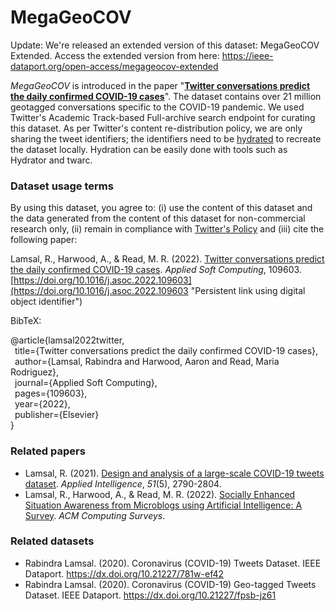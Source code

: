 # MegaGeoCOV

Update: We're released an extended version of this dataset: MegaGeoCOV Extended. Access the extended version from here: https://ieee-dataport.org/open-access/megageocov-extended

*MegaGeoCOV* is introduced in the paper "**[Twitter conversations predict the daily confirmed COVID-19 cases](https://doi.org/10.1016/j.asoc.2022.109603)**". The dataset contains over 21 million geotagged conversations specific to the COVID-19 pandemic. We used Twitter's Academic Track-based Full-archive search endpoint for curating this dataset. As per Twitter's content re-distribution policy, we are only sharing the tweet identifiers; the identifiers need to be [hydrated](https://theneuralblog.com/hydrating-tweet-ids) to recreate the dataset locally. Hydration can be easily done with tools such as Hydrator and twarc.

### Dataset usage terms
By using this dataset, you agree to: (i) use the content of this dataset and the data generated from the content of this dataset for non-commercial research only, (ii) remain in compliance with [Twitter's Policy](https://developer.twitter.com/en/developer-terms/agreement-and-policy) and (iii) cite the following paper:

Lamsal, R., Harwood, A., & Read, M. R. (2022). [Twitter conversations predict the daily confirmed COVID-19 cases](https://doi.org/10.1016/j.asoc.2022.109603). _Applied Soft Computing_, 109603. [https://doi.org/10.1016/j.asoc.2022.109603](https://doi.org/10.1016/j.asoc.2022.109603 "Persistent link using digital object identifier")

BibTeX:

@article{lamsal2022twitter,  
  &ensp;title={Twitter conversations predict the daily confirmed COVID-19 cases},  
  &ensp;author={Lamsal, Rabindra and Harwood, Aaron and Read, Maria Rodriguez},  
  &ensp;journal={Applied Soft Computing},  
  &ensp;pages={109603},  
  &ensp;year={2022},  
  &ensp;publisher={Elsevier}  
  }

### Related papers

 - Lamsal, R. (2021). [Design and analysis of a large-scale COVID-19 tweets dataset](https://link.springer.com/article/10.1007/s10489-020-02029-z). _Applied Intelligence_, _51_(5), 2790-2804.
 - Lamsal, R., Harwood, A., & Read, M. R. (2022). [Socially Enhanced Situation Awareness from Microblogs using Artificial Intelligence: A Survey](https://dl.acm.org/doi/10.1145/3524498). _ACM Computing Surveys_.

### Related datasets

 - Rabindra Lamsal. (2020). Coronavirus (COVID-19) Tweets Dataset. IEEE Dataport. https://dx.doi.org/10.21227/781w-ef42
 - Rabindra Lamsal. (2020). Coronavirus (COVID-19) Geo-tagged Tweets Dataset. IEEE Dataport. https://dx.doi.org/10.21227/fpsb-jz61
